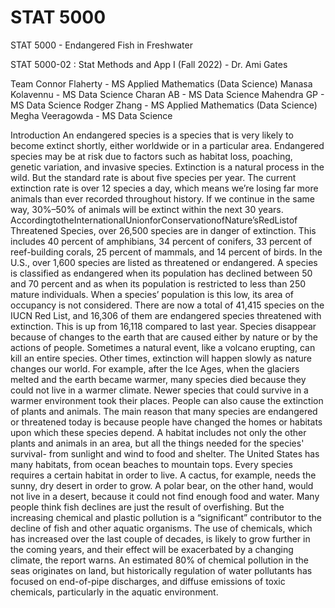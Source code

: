 # STAT 5000
STAT 5000 - Endangered Fish in Freshwater

STAT 5000-02 : Stat Methods and App I (Fall 2022) - Dr. Ami Gates

Team
Connor Flaherty - MS Applied Mathematics (Data Science) 
Manasa Kolavennu - MS Data Science
Charan AB - MS Data Science
Mahendra GP - MS Data Science
Rodger Zhang - MS Applied Mathematics (Data Science) 
Megha Veeragowda - MS Data Science
   
Introduction
An endangered species is a species that is very likely to become extinct shortly, either worldwide or in a particular area. Endangered species may be at risk due to factors such as habitat loss, poaching, genetic variation, and invasive species.
Extinction is a natural process in the wild. But the standard rate is about five species per year. The current extinction rate is over 12 species a day, which means we’re losing far more animals than ever recorded throughout history. If we continue in the same way, 30%–50% of animals will be extinct within the next 30 years. AccordingtotheInternationalUnionforConservationofNature’sRedListof Threatened Species, over 26,500 species are in danger of extinction. This includes 40 percent of amphibians, 34 percent of conifers, 33 percent of reef-building corals, 25 percent of mammals, and 14 percent of birds. In the U.S., over 1,600 species are listed as threatened or endangered.
A species is classified as endangered when its population has declined between 50 and 70 percent and as when its population is restricted to less than 250 mature individuals. When a species’ population is this low, its area of occupancy is not considered. There are now a total of 41,415 species on the IUCN Red List, and 16,306 of them are endangered species threatened with extinction. This is up from 16,118 compared to last year.
Species disappear because of changes to the earth that are caused either by nature or by the actions of people. Sometimes a natural event, like a volcano erupting, can kill an entire species. Other times, extinction will happen slowly as nature changes our world. For example, after the Ice Ages, when the glaciers melted and the earth became warmer, many species died because they could not live in a warmer climate. Newer species that could survive in a warmer environment took their places.
People can also cause the extinction of plants and animals. The main reason that many species are endangered or threatened today is because people have changed the homes or habitats upon which these species depend. A habitat includes not only the other plants and animals in an area, but all the things needed for the species' survival- from sunlight and wind to food and shelter. The United States has many habitats, from ocean beaches to mountain tops. Every species requires a certain habitat in order to live. A cactus, for example, needs the sunny, dry desert in order to grow. A polar bear, on the other hand, would not live in a desert, because it could not find enough food and water.
Many people think fish declines are just the result of overfishing. But the increasing chemical and plastic pollution is a “significant” contributor to the decline of fish and other aquatic organisms. The use of chemicals, which has increased over the last couple of decades, is likely to grow further in the coming years, and their effect will be exacerbated by a changing climate, the report warns. An estimated 80% of chemical pollution in the seas originates on land, but historically regulation of water pollutants has focused on end-of-pipe discharges, and diffuse emissions of toxic chemicals, particularly in the aquatic environment.

